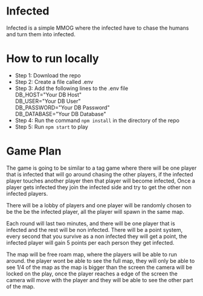 # Infected

Infected is a simple MMOG where the infected have to chase the humans and turn them into infected.

# How to run locally

* Step 1: Download the repo
* Step 2: Create a file called .env
* Step 3: Add the following lines to the .env file
<br>DB_HOST="Your DB Host"
<br>DB_USER="Your DB User"
<br>DB_PASSWORD="Your DB Password"
<br>DB_DATABASE="Your DB Database"
* Step 4: Run the command `npm install` in the directory of the repo
* Step 5: Run `npm start` to play

# Game Plan

The game is going to be similar to a tag game where there will be one player that is infected that will go around chasing the other players, if the infected player touches another player then that player will become infected, Once a player gets infected they join the infected side and try to get the other non infected players. 

There will be a lobby of players and one player will be randomly chosen to be the be the infected player, all the player will spawn in the same map.

Each round will last two minutes, and there will be one player that is infected and the rest will be non infected.
There will be a point system, every second that you survive as a non infected they will get a point, the infected player will gain 5 points per each person they get infected.

The map will be free roam map, where the players will be able to run around. the player wont be able to see the full map, they will only be able to see 1/4 of the map as the map is bigger than the screen the camera will be locked on the play, once the player reaches a edge of the screen the camera will move with the player and they will be able to see the other part of the map.

